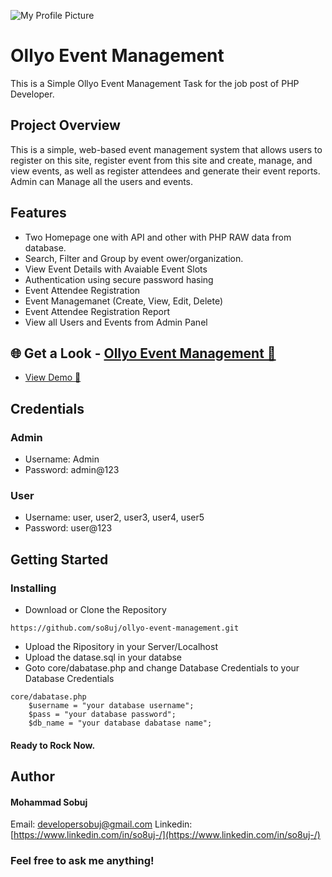 ![My Profile Picture](https://oem.watermarkbd.com/homepage_sample.png)

# Ollyo Event Management
This is a Simple Ollyo Event Management Task for the job post of PHP Developer.

## Project Overview
This is a simple, web-based event management system that allows users to register on this site, register event from this site and create, manage, and view events, as well as register attendees and generate their event reports. Admin can Manage all the users and events.

## Features
* Two Homepage one with API and other with PHP RAW data from database.
* Search, Filter and Group by event ower/organization.
* View Event Details with Avaiable Event Slots 
* Authentication using secure password hasing 
*  Event Attendee Registration
* Event Managemanet (Create, View, Edit, Delete)
* Event Attendee Registration Report
* View all Users and Events from Admin Panel

## 🌐 Get a Look - [Ollyo Event Management 🔗](https://oem.watermarkbd.com/) 
* [View Demo 🔗](https://oem.watermarkbd.com/) 

## Credentials
### Admin
* Username: Admin
* Password: admin@123

### User
* Username: user, user2, user3, user4, user5
* Password: user@123

## Getting Started

### Installing

* Download or Clone  the Repository
```
https://github.com/so8uj/ollyo-event-management.git
```
* Upload the Ripository in your Server/Localhost
* Upload the datase.sql in your databse
* Goto core/dabatase.php and change Database Credentials to your Database Credentials
```
core/dabatase.php
    $username = "your database username";
    $pass = "your database password";
    $db_name = "your database dabatase name";
```
#### Ready to Rock Now.

## Author
#### Mohammad Sobuj 
Email: [developersobuj@gmail.com](mailto:developersobuj@gmail.com)
Linkedin: [https://www.linkedin.com/in/so8uj-/](https://www.linkedin.com/in/so8uj-/)

### Feel free to ask me anything!
